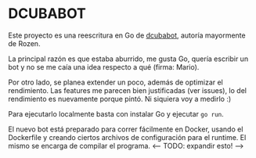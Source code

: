 # DCUBABOT

Este proyecto es una reescritura en Go de [dcubabot](https://github.com/rozen03/dcubabot),
autoría mayormente de Rozen.

La principal razón es que estaba aburrido, me gusta Go, quería escribir un bot
y no se me caía una idea respecto a qué (firma: Mario).

Por otro lado, se planea extender un poco, además de optimizar el rendimiento.
Las features me parecen bien justificadas (ver issues), lo del rendimiento es
nuevamente porque pintó. Ni siquiera voy a medirlo :)

Para ejecutarlo localmente basta con instalar Go y ejecutar `go run`.

El nuevo bot está preparado para correr fácilmente en Docker, usando el
Dockerfile y creando ciertos archivos de configuración para el runtime.
El mismo se encarga de compilar el programa.
<-- TODO: expandir esto! -->
